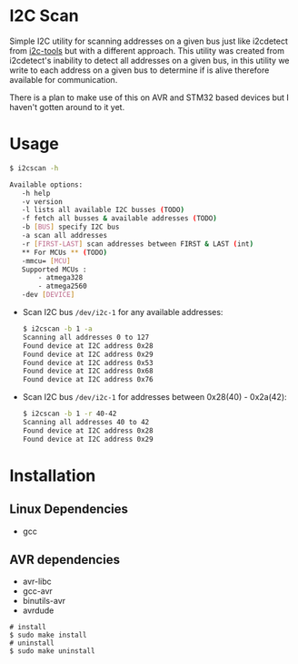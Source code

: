 # I2C Scan
Simple I2C utility for scanning addresses on a given bus just like i2cdetect from [i2c-tools](https://git.kernel.org/pub/scm/utils/i2c-tools/i2c-tools.git/)
but with a different approach. This utility was created from i2cdetect's inability to detect
all addresses on a given bus, in this utility we write to each address on a given bus to determine
if is alive therefore available for communication.

There is a plan to make use of this on AVR and STM32 based devices but I haven't gotten
around to it yet.
# Usage
```bash
$ i2cscan -h

Available options:
   -h help
   -v version
   -l lists all available I2C busses (TODO)
   -f fetch all busses & available addresses (TODO)
   -b [BUS] specify I2C bus
   -a scan all addresses
   -r [FIRST-LAST] scan addresses between FIRST & LAST (int)
   ** For MCUs ** (TODO)
   -mmcu= [MCU]
   Supported MCUs :
       - atmega328
       - atmega2560
   -dev [DEVICE]
```

* Scan I2C bus `/dev/i2c-1` for any available addresses:
  ```bash
  $ i2cscan -b 1 -a
  Scanning all addresses 0 to 127
  Found device at I2C address 0x28
  Found device at I2C address 0x29
  Found device at I2C address 0x53
  Found device at I2C address 0x68
  Found device at I2C address 0x76
  ```
* Scan I2C bus `/dev/i2c-1` for addresses between 0x28(40) - 0x2a(42):
  ```bash
  $ i2cscan -b 1 -r 40-42
  Scanning all addresses 40 to 42
  Found device at I2C address 0x28
  Found device at I2C address 0x29
  ```

# Installation
## Linux Dependencies
* gcc

## AVR dependencies
* avr-libc
* gcc-avr
* binutils-avr
* avrdude

```
# install
$ sudo make install
# uninstall
$ sudo make uninstall
```
